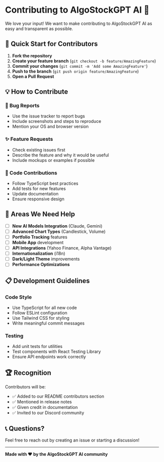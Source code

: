 # Contributing to AlgoStockGPT AI 🤝

We love your input! We want to make contributing to AlgoStockGPT AI as easy and transparent as possible.

## 🚀 Quick Start for Contributors

1. **Fork the repository**
2. **Create your feature branch** (`git checkout -b feature/AmazingFeature`)
3. **Commit your changes** (`git commit -m 'Add some AmazingFeature'`)
4. **Push to the branch** (`git push origin feature/AmazingFeature`)
5. **Open a Pull Request**

## 💡 How to Contribute

### 🐛 Bug Reports
- Use the issue tracker to report bugs
- Include screenshots and steps to reproduce
- Mention your OS and browser version

### ✨ Feature Requests
- Check existing issues first
- Describe the feature and why it would be useful
- Include mockups or examples if possible

### 🔧 Code Contributions
- Follow TypeScript best practices
- Add tests for new features
- Update documentation
- Ensure responsive design

## 🎨 Areas We Need Help

- [ ] **New AI Models Integration** (Claude, Gemini)
- [ ] **Advanced Chart Types** (Candlestick, Volume)
- [ ] **Portfolio Tracking** features
- [ ] **Mobile App** development
- [ ] **API Integrations** (Yahoo Finance, Alpha Vantage)
- [ ] **Internationalization** (i18n)
- [ ] **Dark/Light Theme** improvements
- [ ] **Performance Optimizations**

## 📋 Development Guidelines

### **Code Style**
- Use TypeScript for all new code
- Follow ESLint configuration
- Use Tailwind CSS for styling
- Write meaningful commit messages

### **Testing**
- Add unit tests for utilities
- Test components with React Testing Library
- Ensure API endpoints work correctly

## 🏆 Recognition

Contributors will be:
- ✅ Added to our README contributors section
- ✅ Mentioned in release notes
- ✅ Given credit in documentation
- ✅ Invited to our Discord community

## 📞 Questions?

Feel free to reach out by creating an issue or starting a discussion!

---

**Made with ❤️ by the AlgoStockGPT AI community**
